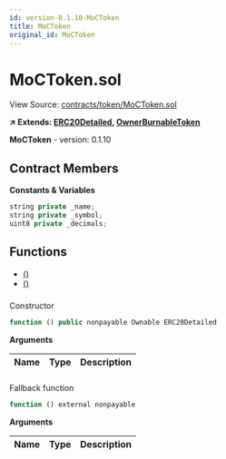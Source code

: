 ```yaml
---
id: version-0.1.10-MoCToken
title: MoCToken
original_id: MoCToken
---
```


# MoCToken.sol

View Source: [contracts/token/MoCToken.sol](../contracts/token/MoCToken.sol)

**↗ Extends: [ERC20Detailed](ERC20Detailed.md), [OwnerBurnableToken](OwnerBurnableToken.md)**

**MoCToken** - version: 0.1.10

## Contract Members
**Constants & Variables**

```js
string private _name;
string private _symbol;
uint8 private _decimals;

```

## Functions

- [()](#)
- [()](#)

### 

Constructor

```js
function () public nonpayable Ownable ERC20Detailed 
```

**Arguments**

| Name        | Type           | Description  |
| ------------- |------------- | -----|

### 

Fallback function

```js
function () external nonpayable
```

**Arguments**

| Name        | Type           | Description  |
| ------------- |------------- | -----|

